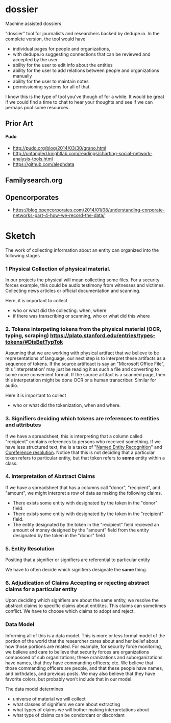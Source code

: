 # dossier
Machine assisted dossiers

"dossier" tool for journalists and researchers backed by dedupe.io. In the complete version, the tool would have

* individual pages for people and organizations,
* with dedupe.io suggesting connections that can be reviewed and accepted by the user
* ability for the user to edit info about the entities
* ability for the user to add relations between people and organizations manually
* ability for the user to maintain notes
* permissioning systems for all of that.

I know this is the type of tool you've though of for a while. It would be great if we could find a time to chat to hear your thoughts and see if we can perhaps pool some resources.


## Prior Art
#### Pudo
- http://pudo.org/blog/2014/03/30/grano.html
- http://untangled.knightlab.com/readings/charting-social-network-analysis-tools.html
- https://github.com/alephdata


## Familysearch.org

## Opencorporates
- https://blog.opencorporates.com/2014/01/08/understanding-corporate-networks-part-4-how-we-record-the-data/

# Sketch

The work of collecting information about an entity can organized into the following stages

### 1 **Physical** Collection of physical material.
In our projects the physical will mean collecting some files. For a security forces example, this could be audio testimony from witnesses and victimes. Collecting news articles or official documentation and scanning.

Here, it is important to collect
- who or what did the collecting. when, where
- if there was transcribing or scanning, who or what did this where


### 2. **Tokens** interpeting tokens from the physical material (OCR, typing, scraping) https://plato.stanford.edu/entries/types-tokens/#DisBetTypTok
Assuming that we are working with physical artifact that we believe to be representations of language, our next step is to interpret these artifacts as a sequence of tokens. If the source artificact is say an "Microsoft Office File", this 'interpretation' may just be reading it as such a file and converting to some more convenient format. If the source artifact is a scanned page, then this interpetation might be done OCR or a human transcriber. Similar for audio.

Here it is important to collect
- who or what did the tokenization, when and where.

###  3. **Signifiers** deciding which tokens are references to entities and attributes
If we have a spreadsheet, this is interpreting that a column called "recipient" contains references to persons who received something. If we have less structured text, the is a tasks of "[Named Entity Recognition](https://en.wikipedia.org/wiki/Named-entity_recognition)" and [Coreference resolution](https://nlp.stanford.edu/projects/coref.shtml). Notice that this is not deciding that a particular token refers to particular entity, but that token refers to **some** entity within a class. 


### 4. **Interpretation of Abstract Claims** 
If we have a spreadsheet that has a columns call "donor", "recipient", and "amount", we might interpret a row of data as making the following claims.

- There exists some entity with designated by the token in the "donor" field.
- There exists some entity with designated by the token in the "recipient" field.
- The entity designated by the token in the "recipient" field recieved an amount of money designed by the "amount" field from the entity designated by the token in the "donor" field

### 5. **Entity Resolution** 
Positing that a signifier or signifiers are referential to particular entity

We have to often decide which signifiers designate the **same** thing. 

### 6. **Adjudication of Claims** Accepting or rejecting abstract claims for a particular entity
Upon deciding which signifiers are about the same entity, we resolve the abstract claims to specific claims about entitites. This claims can sometimes conflict. We have to choose which claims to adopt and reject.


### Data Model
Informing all of this is a data model. This is more or less formal model of the portion of the world that the researcher cares about and her belief about how those portions are related. For example, for security force monitoring, we believe and care to believe that security forces are organizations composoed of sub organizations; these oranizations and suborganizations have names, that they have commanding officers; etc. We believe that those commanding officers are people, and that these people have names, and birthdates, and previous posts. We may also believe that they have favorite colors, but probably won't include that in our model.

The data model determines 

- universe of material we will collect
- what classes of signifiers we care about extracting
- what types of claims we will bother making interpretations about
- what type of claims can be condordant or discordant



